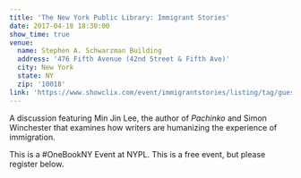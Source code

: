 ```yaml
---
title: 'The New York Public Library: Immigrant Stories'
date: 2017-04-18 18:30:00
show_time: true
venue:
  name: Stephen A. Schwarzman Building
  address: '476 Fifth Avenue (42nd Street & Fifth Ave)'
  city: New York
  state: NY
  zip: '10018'
link: 'https://www.showclix.com/event/immigrantstories/listing/tag/guest'
---
```



A discussion featuring Min Jin Lee, the author of *Pachinko*&nbsp;and Simon Winchester that examines how writers are humanizing the experience of immigration.&nbsp;

This is a #OneBookNY Event at NYPL. This is a free event, but please register below.&nbsp;

&nbsp;